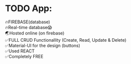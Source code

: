 # TODO App:
:fire:FIREBASE(database) <br>
:fire:Real-time database:scream: <br>
:earth_asia:Hosted online (on firebase) <br>
:white_check_mark:FULL CRUD Functionallity (Create, Read, Update & Delete) <br>
:white_check_mark:Material-UI for the design (buttons) <br>
:white_check_mark:Used REACT <br>
:white_check_mark:Completely FREE <br>
